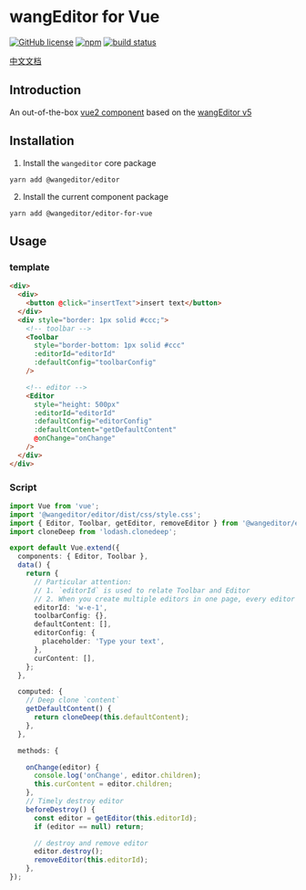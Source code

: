 # wangEditor for Vue

[![GitHub license](https://img.shields.io/badge/license-MIT-blue.svg)](https://github.com/facebook/react/blob/main/LICENSE) [![npm](https://img.shields.io/npm/v/@wangeditor/editor-for-vue.svg)](https://www.npmjs.com/package/@wangeditor/editor-for-vue/v/next) [![build status](https://github.com/wangeditor-team/wangEditor-for-vue/actions/workflows/npm-publish.yml/badge.svg?branch=main)](https://github.com/wangeditor-team/wangEditor-for-vue/actions)

[中文文档](./README.md)

## Introduction

An out-of-the-box [vue2 component](https://www.wangeditor.com/v5/guide/for-frame.html#vue2)
based on the [wangEditor v5](https://www.wangeditor.com/v5/guide/for-frame.html#vue2)

## Installation

1. Install the `wangeditor` core package

```shell
yarn add @wangeditor/editor
```

2. Install the current component package

```shell
yarn add @wangeditor/editor-for-vue
```

## Usage

### template

```html
<div>
  <div>
    <button @click="insertText">insert text</button>
  </div>
  <div style="border: 1px solid #ccc;">
    <!-- toolbar -->
    <Toolbar
      style="border-bottom: 1px solid #ccc"
      :editorId="editorId"
      :defaultConfig="toolbarConfig"
    />

    <!-- editor -->
    <Editor
      style="height: 500px"
      :editorId="editorId"
      :defaultConfig="editorConfig"
      :defaultContent="getDefaultContent"
      @onChange="onChange"
    />
  </div>
</div>
```

### Script

```ts
import Vue from 'vue';
import '@wangeditor/editor/dist/css/style.css';
import { Editor, Toolbar, getEditor, removeEditor } from '@wangeditor/editor-for-vue';
import cloneDeep from 'lodash.clonedeep';

export default Vue.extend({
  components: { Editor, Toolbar },
  data() {
    return {
      // Particular attention:
      // 1. `editorId` is used to relate Toolbar and Editor
      // 2. When you create multiple editors in one page, every editor must be unique
      editorId: 'w-e-1',
      toolbarConfig: {},
      defaultContent: [],
      editorConfig: {
        placeholder: 'Type your text',
      },
      curContent: [],
    };
  },

  computed: {
    // Deep clone `content`
    getDefaultContent() {
      return cloneDeep(this.defaultContent);
    },
  },

  methods: {

    onChange(editor) {
      console.log('onChange', editor.children);
      this.curContent = editor.children;
    },
    // Timely destroy editor
    beforeDestroy() {
      const editor = getEditor(this.editorId);
      if (editor == null) return;

      // destroy and remove editor
      editor.destroy();
      removeEditor(this.editorId);
    },
});
```

